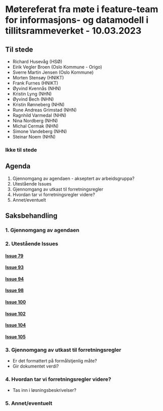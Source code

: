 # Møtereferat fra møte i feature-team for informasjons- og datamodell i tillitsrammeverket - 10.03.2023

## Til stede
- Richard Husevåg (HSØ)
- Eirik Vegler Broen (Oslo Kommune - Origo)
- Sverre Martin Jensen (Oslo Kommune)
- Morten Stensøy (HNIKT)
- Frank Furnes (HNIKT)
- Øyvind Kvennås (NHN)
- Kristin Lyng (NHN)
- Øyvind Bech (NHN)
- Kristin Rønneberg (NHN)
- Rune Andreas Grimstad (NHN)
- Ragnhild Varmedal (NHN)
- Nina Nordberg (NHN)
- Michal Cermak (NHN)
- Simone Vandeberg (NHN)
- Steinar Noem (NHN)

### Ikke til stede

## Agenda
1. Gjennomgang av agendaen - akseptert av arbeidsgruppa?
2. Utestående Issues
3. Gjennomgang av utkast til forretningsregler
4. Hvordan tar vi forretningsregler videre?
5. Annet/eventuelt

## Saksbehandling

### 1. Gjennomgang av agendaen

### 2. Utestående Issues
#### [Issue 79](https://github.com/NorskHelsenett/Tillitsrammeverk/issues/79)

#### [Issue 93](https://github.com/NorskHelsenett/Tillitsrammeverk/issues/93)

#### [Issue 94](https://github.com/NorskHelsenett/Tillitsrammeverk/issues/94) 

#### [Issue 98](https://github.com/NorskHelsenett/Tillitsrammeverk/issues/98)

#### [Issue 100](https://github.com/NorskHelsenett/Tillitsrammeverk/issues/100)

#### [Issue 102](https://github.com/NorskHelsenett/Tillitsrammeverk/issues/102)

#### [Issue 104](https://github.com/NorskHelsenett/Tillitsrammeverk/issues/104)

#### [Issue 105](https://github.com/NorskHelsenett/Tillitsrammeverk/issues/105)

### 3. Gjennomgang av utkast til forretningsregler
- Er det formattert på formålstjenlig måte?
- Gir dokumentet verdi?

### 4. Hvordan tar vi forretningsregler videre?
- Tas inn i løsningsbeskrivelser?

### 5. Annet/eventuelt